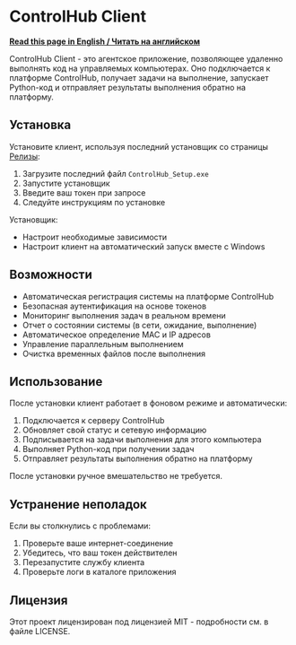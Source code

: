 # ControlHub Client

**[Read this page in English / Читать на английском](README.md)**

ControlHub Client - это агентское приложение, позволяющее удаленно выполнять код на управляемых компьютерах. Оно подключается к платформе ControlHub, получает задачи на выполнение, запускает Python-код и отправляет результаты выполнения обратно на платформу.

## Установка

Установите клиент, используя последний установщик со страницы [Релизы](https://github.com/control-hub/client/releases):

1. Загрузите последний файл `ControlHub_Setup.exe`
2. Запустите установщик
3. Введите ваш токен при запросе
4. Следуйте инструкциям по установке

Установщик:
- Настроит необходимые зависимости
- Настроит клиент на автоматический запуск вместе с Windows

## Возможности

- Автоматическая регистрация системы на платформе ControlHub
- Безопасная аутентификация на основе токенов
- Мониторинг выполнения задач в реальном времени
- Отчет о состоянии системы (в сети, ожидание, выполнение)
- Автоматическое определение MAC и IP адресов
- Управление параллельным выполнением
- Очистка временных файлов после выполнения

## Использование

После установки клиент работает в фоновом режиме и автоматически:

1. Подключается к серверу ControlHub
2. Обновляет свой статус и сетевую информацию
3. Подписывается на задачи выполнения для этого компьютера
4. Выполняет Python-код при получении задач
5. Отправляет результаты выполнения обратно на платформу

После установки ручное вмешательство не требуется.

## Устранение неполадок

Если вы столкнулись с проблемами:

1. Проверьте ваше интернет-соединение
2. Убедитесь, что ваш токен действителен
3. Перезапустите службу клиента
4. Проверьте логи в каталоге приложения

## Лицензия

Этот проект лицензирован под лицензией MIT - подробности см. в файле LICENSE.